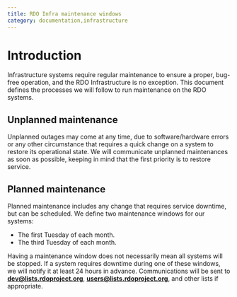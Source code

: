 ```yaml
---
title: RDO Infra maintenance windows
category: documentation,infrastructure
---
```


# Introduction

Infrastructure systems require regular maintenance to ensure a proper, bug-free operation, and the RDO Infrastructure is no exception.
This document defines the processes we will follow to run maintenance on the RDO systems.

## Unplanned maintenance

Unplanned outages may come at any time, due to software/hardware errors or any other circumstance that requires a quick change on a
system to restore its operational state. We will communicate unplanned maintenances as soon as possible, keeping in mind that the
first priority is to restore service.

## Planned maintenance

Planned maintenance includes any change that requires service downtime, but can be scheduled. We define two maintenance windows for
our systems:

- The first Tuesday of each month.
- The third Tuesday of each month.

Having a maintenance window does not necessarily mean all systems will be stopped. If a system requires downtime during one of these
windows, we will notify it at least 24 hours in advance. Communications will be sent to **dev@lists.rdoproject.org**,
**users@lists.rdoproject.org**, and other lists if appropriate.
